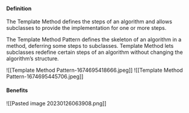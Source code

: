#### Definition
The Template Method defines the steps of an algorithm and allows subclasses to provide the implementation for one or more steps.

The Template Method Pattern defines the skeleton of an algorithm in a method, deferring some steps to subclasses. Template Method lets subclasses redefine certain steps of an algorithm without changing the algorithm’s structure.

![[Template Method Pattern-1674695418666.jpeg]]
![[Template Method Pattern-1674695445706.jpeg]]

#### Benefits
![[Pasted image 20230126063908.png]]
